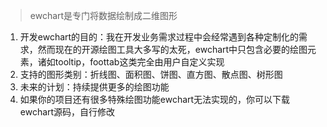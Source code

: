 > ewchart是专门将数据绘制成二维图形
1. 开发ewchart的目的：我在开发业务需求过程中会经常遇到各种定制化的需求，然而现在的开源绘图工具大多写的太死，ewchart中只包含必要的绘图元素，诸如tooltip，foottab这类完全由用户自定义实现
2. 支持的图形类别：折线图、面积图、饼图、直方图、散点图、树形图
3. 未来的计划：持续提供更多的绘图功能
4. 如果你的项目还有很多特殊绘图功能ewchart无法实现的，你可以下载ewchart源码，自行修改